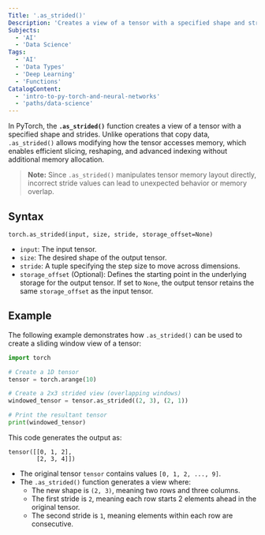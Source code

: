 ```yaml
---
Title: '.as_strided()'
Description: 'Creates a view of a tensor with a specified shape and strides.'
Subjects:
  - 'AI'
  - 'Data Science'
Tags:
  - 'AI'
  - 'Data Types'
  - 'Deep Learning'
  - 'Functions'
CatalogContent:
  - 'intro-to-py-torch-and-neural-networks'
  - 'paths/data-science'
---
```


In PyTorch, the **`.as_strided()`** function creates a view of a tensor with a specified shape and strides. Unlike operations that copy data, `.as_strided()` allows modifying how the tensor accesses memory, which enables efficient slicing, reshaping, and advanced indexing without additional memory allocation.

> **Note:** Since `.as_strided()` manipulates tensor memory layout directly, incorrect stride values can lead to unexpected behavior or memory overlap.

## Syntax

```pseudo
torch.as_strided(input, size, stride, storage_offset=None)
```

- `input`: The input tensor.
- `size`: The desired shape of the output tensor.
- `stride`: A tuple specifying the step size to move across dimensions.
- `storage_offset` (Optional): Defines the starting point in the underlying storage for the output tensor. If set to `None`, the output tensor retains the same `storage_offset` as the input tensor.

## Example

The following example demonstrates how `.as_strided()` can be used to create a sliding window view of a tensor:

```py
import torch

# Create a 1D tensor
tensor = torch.arange(10)

# Create a 2x3 strided view (overlapping windows)
windowed_tensor = tensor.as_strided((2, 3), (2, 1))

# Print the resultant tensor
print(windowed_tensor)
```

This code generates the output as:

```shell
tensor([[0, 1, 2],
        [2, 3, 4]])
```

- The original tensor `tensor` contains values `[0, 1, 2, ..., 9]`.
- The `.as_strided()` function generates a view where:
  - The new shape is `(2, 3)`, meaning two rows and three columns.
  - The first stride is `2`, meaning each row starts 2 elements ahead in the original tensor.
  - The second stride is `1`, meaning elements within each row are consecutive.
